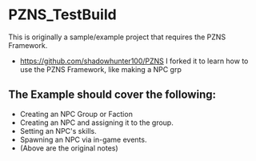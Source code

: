 # PZNS_TestBuild

This is originally a sample/example project that requires the PZNS Framework.
- https://github.com/shadowhunter100/PZNS
I forked it to learn how to use the PZNS Framework, like making a NPC grp

## The Example should cover the following:
- Creating an NPC Group or Faction  
- Creating an NPC and assigning it to the group.  
- Setting an NPC's skills.  
- Spawning an NPC via in-game events.  
- (Above are the original notes)
